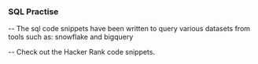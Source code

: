 ### SQL Practise

-- The sql code snippets have been written to query various datasets from tools such as: snowflake and bigquery

-- Check out the Hacker Rank code snippets.



